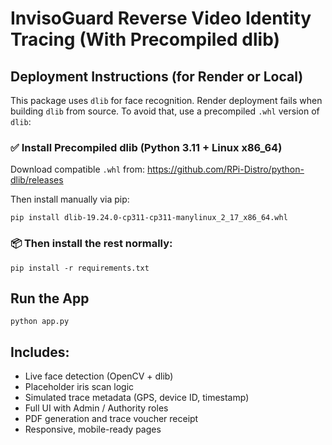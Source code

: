 
# InvisoGuard Reverse Video Identity Tracing (With Precompiled dlib)

## Deployment Instructions (for Render or Local)

This package uses `dlib` for face recognition. Render deployment fails when building `dlib` from source.
To avoid that, use a precompiled `.whl` version of `dlib`:

### ✅ Install Precompiled dlib (Python 3.11 + Linux x86_64)
Download compatible `.whl` from:
https://github.com/RPi-Distro/python-dlib/releases

Then install manually via pip:
```
pip install dlib-19.24.0-cp311-cp311-manylinux_2_17_x86_64.whl
```

### 📦 Then install the rest normally:
```
pip install -r requirements.txt
```

## Run the App
```
python app.py
```

## Includes:
- Live face detection (OpenCV + dlib)
- Placeholder iris scan logic
- Simulated trace metadata (GPS, device ID, timestamp)
- Full UI with Admin / Authority roles
- PDF generation and trace voucher receipt
- Responsive, mobile-ready pages
